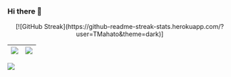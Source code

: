 ### Hi there 👋
<!-- 

[![Tanmay's GitHub stats](https://github-readme-stats.vercel.app/api?username=TMahato&bg_color=172030&title_color=00FFFF&show_icons=true&hide_border=true&text_color=fff&icon_color=E0FFFF)](https://github.com/TMahato)

---

<!-- ![Tanmay's GitHub Activity Graph](https://activity-graph.herokuapp.com/graph?username=TMahato&theme=rogue&hide_border=true&area=true)

--- -->

<p align="center">
[![GitHub Streak](https://github-readme-streak-stats.herokuapp.com/?user=TMahato&theme=dark)]
</p>

|![](https://github-readme-stats.vercel.app/api?username=TMahato&&show_icons=true&title_color=00f0d0&icon_color=bb2acf&text_color=daf7dc&bg_color=000314)|![](https://github-readme-stats.vercel.app/api/top-langs/?username=TMahato&layout=compact&theme=tokyonight&langs_count=10)|
|-|-|

![](https://activity-graph.herokuapp.com/graph?username=TMahato&theme=react-dark)


